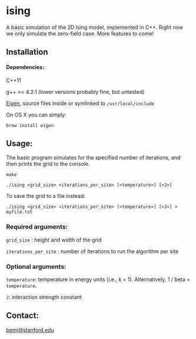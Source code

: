 # ising

A basic simulation of the 2D Ising model, implemented in C++. Right now we only simulate the zero-field case. More features to come!

## Installation

#### Dependencies:

C++11

g++ >= 4.2.1 (lower versions probably fine, but untested)

[Eigen](http://eigen.tuxfamily.org/dox/GettingStarted.html), source files inside or symlinked to `/usr/local/include`

On OS X you can simply:

```
brew install eigen
```

## Usage:

The basic program simulates for the specified number of iterations, and then prints the grid to the console.

```
make
```
```
./ising <grid_size> <iterations_per_site> [<temperature>] [<J>]
```

To save the grid to a file instead:

```
./ising <grid_size> <iterations_per_site> [<temperature>] [<J>] > myfile.txt
```

### Required arguments:

`grid_size` : height and width of the grid

`iterations_per_site` : number of iterations to run the algorithm per site


### Optional arguments:

`temperature`: temperature in energy units (i.e., k = 1). Alternatively, 1 / beta = `temperature`.

`J`: interaction strength constant

## Contact:

bemi@stanford.edu
